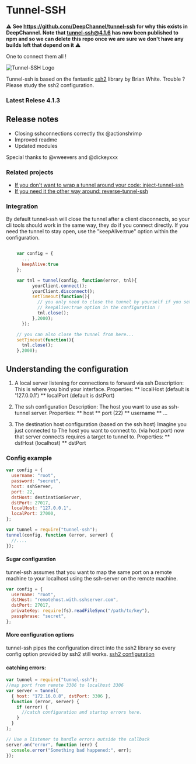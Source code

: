 # Tunnel-SSH

⚠️ **See https://github.com/DeepChannel/tunnel-ssh for why this exists in DeepChannel. Note that tunnel-ssh@4.1.6 has now been published to npm and so we can delete this repo once we are sure we don't have any builds left that depend on it** ⚠️

One to connect them all !

![Tunnel-SSH Logo](http://i.imgur.com/I5PRnDD.jpg)

Tunnel-ssh is based on the fantastic [ssh2](https://github.com/mscdex/ssh2) library by Brian White.
Trouble ? Please study the ssh2 configuration.

### Latest Relese 4.1.3

## Release notes

- Closing sshconnections correctly thx @actionshrimp
- Improved readme
- Updated modules

Special thanks to
@vweevers and @dickeyxxx

### Related projects

- [If you don't want to wrap a tunnel around your code: inject-tunnel-ssh](https://github.com/agebrock/inject-tunnel-ssh)
- [If you need it the other way around: reverse-tunnel-ssh](https://github.com/agebrock/reverse-tunnel-ssh)

### Integration

By default tunnel-ssh will close the tunnel after a client disconnects, so your cli tools should work in the same way, they do if you connect directly.
If you need the tunnel to stay open, use the "keepAlive:true" option within
the configuration.

```js

    var config = {
      ...
      keepAlive:true
    };

    var tnl = tunnel(config, function(error, tnl){
          yourClient.connect();
          yourClient.disconnect();
          setTimeout(function(){
            // you only need to close the tunnel by yourself if you set the
            // keepAlive:true option in the configuration !
            tnl.close();
          },2000);
      });

    // you can also close the tunnel from here...
    setTimeout(function(){
      tnl.close();
    },2000);

```

## Understanding the configuration

1. A local server listening for connections to forward via ssh
   Description: This is where you bind your interface.
   Properties:
   ** localHost (default is '127.0.0.1')
   ** localPort (default is dstPort)

2. The ssh configuration
   Description: The host you want to use as ssh-tunnel server.
   Properties:
   ** host
   ** port (22)
   ** username
   ** ...

3. The destination host configuration (based on the ssh host)
   Imagine you just connected to The host you want to connect to. (via host:port)
   now that server connects requires a target to tunnel to.
   Properties:
   ** dstHost (localhost)
   ** dstPort

### Config example

```js
var config = {
  username: "root",
  password: "secret",
  host: sshServer,
  port: 22,
  dstHost: destinationServer,
  dstPort: 27017,
  localHost: "127.0.0.1",
  localPort: 27000,
};

var tunnel = require("tunnel-ssh");
tunnel(config, function (error, server) {
  //....
});
```

#### Sugar configuration

tunnel-ssh assumes that you want to map the same port on a remote machine to your localhost using the ssh-server on the remote machine.

```js
var config = {
  username: "root",
  dstHost: "remotehost.with.sshserver.com",
  dstPort: 27017,
  privateKey: require(fs).readFileSync("/path/to/key"),
  passphrase: "secret",
};
```

#### More configuration options

tunnel-ssh pipes the configuration direct into the ssh2 library so every config option provided by ssh2 still works.
[ssh2 configuration](https://github.com/mscdex/ssh2#client-methods)

#### catching errors:

```js
var tunnel = require("tunnel-ssh");
//map port from remote 3306 to localhost 3306
var server = tunnel(
  { host: "172.16.0.8", dstPort: 3306 },
  function (error, server) {
    if (error) {
      //catch configuration and startup errors here.
    }
  }
);

// Use a listener to handle errors outside the callback
server.on("error", function (err) {
  console.error("Something bad happened:", err);
});
```
